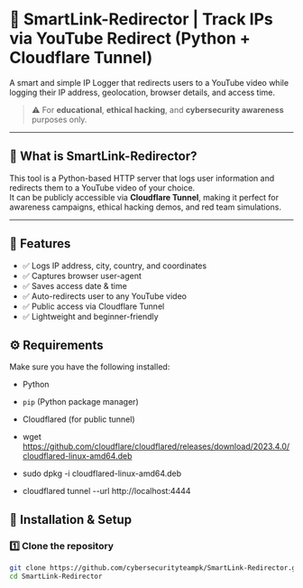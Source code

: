 # 🔗 SmartLink-Redirector | Track IPs via YouTube Redirect (Python + Cloudflare Tunnel)

A smart and simple IP Logger that redirects users to a YouTube video while logging their IP address, geolocation, browser details, and access time.

> ⚠️ For **educational**, **ethical hacking**, and **cybersecurity awareness** purposes only.

---

## 📌 What is SmartLink-Redirector?

This tool is a Python-based HTTP server that logs user information and redirects them to a YouTube video of your choice.  
It can be publicly accessible via **Cloudflare Tunnel**, making it perfect for awareness campaigns, ethical hacking demos, and red team simulations.

---

## 🌟 Features

- ✅ Logs IP address, city, country, and coordinates
- ✅ Captures browser user-agent
- ✅ Saves access date & time
- ✅ Auto-redirects user to any YouTube video
- ✅ Public access via Cloudflare Tunnel
- ✅ Lightweight and beginner-friendly


## ⚙️ Requirements

Make sure you have the following installed:

- Python
- `pip` (Python package manager)
- Cloudflared (for public tunnel)

- wget https://github.com/cloudflare/cloudflared/releases/download/2023.4.0/cloudflared-linux-amd64.deb
- sudo dpkg -i cloudflared-linux-amd64.deb
- cloudflared tunnel --url http://localhost:4444


## 🔧 Installation & Setup

### 1️⃣ Clone the repository

```bash
git clone https://github.com/cybersecurityteampk/SmartLink-Redirector.git
cd SmartLink-Redirector
